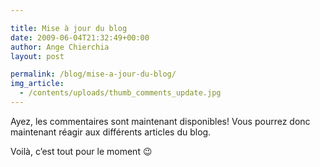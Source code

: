 ```yaml
---

title: Mise à jour du blog
date: 2009-06-04T21:32:49+00:00
author: Ange Chierchia
layout: post

permalink: /blog/mise-a-jour-du-blog/
img_article:
  - /contents/uploads/thumb_comments_update.jpg
---
```

Ayez, les commentaires sont maintenant disponibles! Vous pourrez donc maintenant réagir aux différents articles du blog.

Voilà, c&rsquo;est tout pour le moment 😉